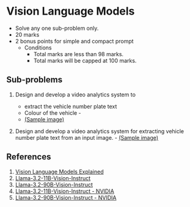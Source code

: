# Vision Language Models
- Solve any one sub-problem only.
- 20 marks
- 2 bonus points for simple and compact prompt
  - Conditions
    - Total marks are less than 98 marks.
    - Total marks will be capped at 100 marks.    


## Sub-problems 
1. Design and develop a video analytics system to
   - extract the vehicle number plate text
   - Colour of the vehicle   - 
   - [(Sample image)](ANPR/Sample.png)
     
3. Design and develop a video analytics system for extracting vehicle number plate text from an input image. - [(Sample image)]()


## References
1. [Vision Language Models Explained](https://huggingface.co/blog/vlms)
2. [Llama-3.2-11B-Vision-Instruct](https://huggingface.co/meta-llama/Llama-3.2-11B-Vision-Instruct)
3. [Llama-3.2-90B-Vision-Instruct](https://huggingface.co/meta-llama/Llama-3.2-90B-Vision-Instruct)
4. [Llama-3.2-11B-Vision-Instruct - NVIDIA](https://build.nvidia.com/meta/llama-3.2-11b-vision-instruct)
5. [Llama-3.2-90B-Vision-Instruct - NVIDIA](https://build.nvidia.com/meta/llama-3.2-90b-vision-instruct)

